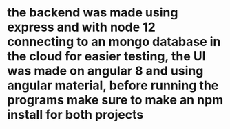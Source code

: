 # the backend was made using express and with node 12 connecting to an mongo database in the cloud for easier testing, the UI was made on angular 8 and using angular material, before running the programs make sure to make an npm install for both projects 
